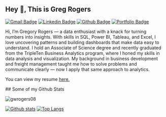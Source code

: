 ## Hey 👋, This is Greg Rogers
[![Gmail Badge](https://img.shields.io/badge/-gwrogers08@gmail.com-c14438?style=flat&logo=Gmail&logoColor=white&link=mailto:gwrogers08@gmail.com)](mailto:gwrogers08@gmail.com) 
[![Linkedin Badge](https://img.shields.io/badge/-greg-rogers-3b674415b/-0072b1?style=flat&logo=Linkedin&logoColor=white&link=https://www.linkedin.com/in/greg-rogers-3b674415b//)](https://www.linkedin.com/in/gregrogers-3b674415b//) [![Github Badge](https://img.shields.io/badge/-gwrogers08-grey?style=flat&logo=github&logoColor=white&link=https://github.com/gwrogers08/)](https://www.github.com/gwrogers08/) [![Portfolio Badge](https://img.shields.io/badge/portfolio-web-blue?style=flat&link=https://github.com/gwrogers08/Data-Projects-Triple-Ten-/)](https://github.com/gwrogers08/Data-Projects-Triple-Ten-/) <p align='left'>Hi, I’m Gregory Rogers — a data enthusiast with a knack for turning numbers into insights. With skills in SQL, Power BI, Tableau, and Excel, I love uncovering patterns and building dashboards that make data easy to understand. I hold an Associate of Science degree and recently graduated from the TripleTen Business Analytics program, where I honed my skills in data analysis and visualization. My background in business development and freight management taught me how to solve problems and communicate clearly — now I apply that same approach to analytics.
</p><p align='left'> You can view my resume <a href='https://docs.google.com/document/d/1pyTDXcaKxE-SVm1aJyAHSyPpqBYeliUN7lsF6jWJc7A/edit?tab=t.0 ' target=_blank><u>here</u>.</a></p>
## Some of my Github Stats
<p align=left> <img src=https://komarev.com/ghpvc/?username=gwrogers08 alt=gwrogers08 /> </p>

[![Github stats](https://github-readme-stats.vercel.app/api?username=gwrogers08&show_icons=true&include_all_commits=true)](https://github.com/gwrogers08/github-readme-stats)
[![Top Langs](https://github-readme-stats.vercel.app/api/top-langs/?username=gwrogers08&layout=compact)](https://github.com/gwrogers08/github-readme-stats)
